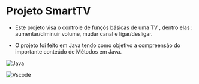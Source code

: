 # Projeto SmartTV

- Este projeto visa o controle de funçõs básicas de uma TV , dentro elas : aumentar/diminuir volume, mudar canal e ligar/desligar.

- O projeto foi feito em Java tendo como objetivo a compreensão do importante conteúdo de Métodos em Java.

![Java](https://img.shields.io/badge/java-%23ED8B00.svg?style=for-the-badge&logo=openjdk&logoColor=white)

![Vscode](https://img.shields.io/badge/Vscode-007ACC?style=for-the-badge&logo=visual-studio-code&logoColor=white)